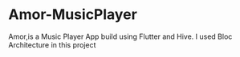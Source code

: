 # Amor-MusicPlayer
Amor,is a Music Player App build using Flutter and Hive. I used Bloc Architecture in this project

